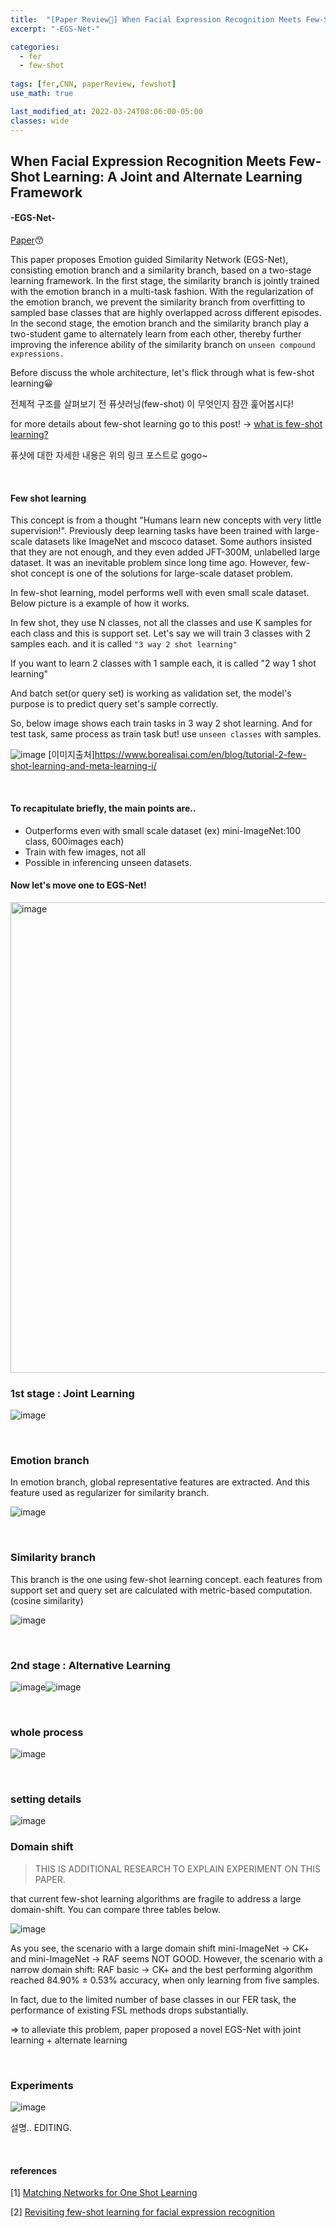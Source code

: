 ```yaml
---
title:  "[Paper Review📃] When Facial Expression Recognition Meets Few-Shot Learning: A Joint and Alternate Learning Framework"
excerpt: "-EGS-Net-"

categories:
  - fer
  - few-shot
  
tags: [fer,CNN, paperReview, fewshot]
use_math: true

last_modified_at: 2022-03-24T08:06:00-05:00
classes: wide
---
```


## When Facial Expression Recognition Meets Few-Shot Learning: A Joint and Alternate Learning Framework
#### -EGS-Net-

[Paper](https://arxiv.org/pdf/2201.06781.pdf)😙 

This paper proposes Emotion guided Similarity Network (EGS-Net), consisting emotion branch and a similarity branch, based on a two-stage learning framework.
In the first stage, the similarity branch is jointly trained with the emotion branch in a multi-task fashion. With the regularization of the emotion branch, we prevent the similarity branch from overfitting to sampled base classes that are highly overlapped across different episodes. In the second stage, the emotion branch and the similarity branch play a two-student game to alternately learn from each other, thereby further improving the inference ability of the similarity branch on `unseen compound expressions.`


Before discuss the whole architecture, let's flick through what is few-shot learning😀

전체적 구조를 살펴보기 전 퓨샷러닝(few-shot) 이 무엇인지 잠깐 훑어봅시다!

for more details about few-shot learning go to this post! -> [what is few-shot learning?](https://chaelin0722.github.io/cnn/few_shot/)

퓨샷에 대한 자세한 내용은 위의 링크 포스트로 gogo~

<br>

#### Few shot learning

This concept is from a thought "Humans learn new concepts with very little supervision!". Previously deep learning tasks have been trained with large-scale datasets like ImageNet and mscoco dataset. Some authors insisted that they are not enough, and they even added JFT-300M, unlabelled large dataset. It was an inevitable problem since long time ago. However, few-shot concept is one of the solutions for large-scale dataset problem. 

In few-shot learning, model performs well with even small scale dataset. Below picture is a example of how it works.

In few shot, they use N classes, not all the classes and use K samples for each class and this is support set.
Let's say we will train 3 classes with 2 samples each. and it is called `"3 way 2 shot learning"`

If you want to learn 2 classes with 1 sample each, it is called "2 way 1 shot learning"

And batch set(or query set) is working as validation set, the model's purpose is to predict query set's sample correctly. 

So, below image shows each train tasks in 3 way 2 shot learning. And for test task, same process as train task but! use `unseen classes` with samples.


![image](https://user-images.githubusercontent.com/53431568/161900569-400d94e1-bcfe-41d2-a38d-e22ead8c3a1e.png)
[이미지출처]https://www.borealisai.com/en/blog/tutorial-2-few-shot-learning-and-meta-learning-i/

<br>

#### To recapitulate briefly, the main points are..

- Outperforms even with small scale dataset (ex) mini-ImageNet:100 class, 600images each)
- Train with few images, not all
- Possible in inferencing unseen datasets.


#### Now let's move one to EGS-Net!

<img width="753" alt="image" src="https://user-images.githubusercontent.com/53431568/159844246-0ddf3001-e2eb-40f6-80e9-2abaf6f24d21.png">

<br>

### 1st stage : Joint Learning

![image](https://user-images.githubusercontent.com/53431568/161903212-4e60be17-57ee-47ec-8c3b-67f11d296f27.png)

<br>

### Emotion branch

In emotion branch, global representative features are extracted. And this feature used as regularizer for similarity branch.

![image](https://user-images.githubusercontent.com/53431568/161903552-c95eed6d-a749-453c-ac8f-1162cc903b92.png)

<br>

### Similarity branch

This branch is the one using few-shot learning concept. each features from support set and query set are calculated with metric-based computation.(cosine similarity)

![image](https://user-images.githubusercontent.com/53431568/161903382-0689d4ca-1e18-41b4-928c-9237c30d7661.png)

<br>

### 2nd stage : Alternative Learning

![image](https://user-images.githubusercontent.com/53431568/161903587-81573740-17c0-462b-93f6-74fcc8e67f43.png)![image](https://user-images.githubusercontent.com/53431568/161903622-8d78500b-da1a-4225-b6c9-15e5ae305990.png)

<br>

### whole process
![image](https://user-images.githubusercontent.com/53431568/161903684-ebffd8db-e10a-4a0e-98c2-f32f6e58be24.png)

<br>

### setting details

![image](https://user-images.githubusercontent.com/53431568/161903810-bd0324c5-e601-46cf-b5b6-2c541f341653.png)



### Domain shift

> THIS IS ADDITIONAL RESEARCH TO EXPLAIN EXPERIMENT ON THIS PAPER.

that current few-shot learning algorithms are fragile to address a large domain-shift. You can compare three tables below.

![image](https://user-images.githubusercontent.com/53431568/161904419-97edb539-121e-4de7-afc6-e570a1685fb2.png)

As you see, the scenario with a large domain shift mini-ImageNet → CK+ and mini-ImageNet → RAF seems NOT GOOD. However, the scenario with a narrow domain shift: RAF basic → CK+ and the best performing algorithm reached 84.90% ± 0.53% accuracy, when only learning from five samples.

In fact, due to the limited number of base classes in our FER task, the performance of existing FSL methods drops substantially.

=> to alleviate this problem, paper proposed a novel EGS-Net with joint learning + alternate learning

<br>

### Experiments

![image](https://user-images.githubusercontent.com/53431568/161903864-c0a0fc0e-184a-441c-88fd-a06d2cdfe853.png)


 설명.. EDITING.

<br>

#### references

[1] [Matching Networks for One Shot Learning](https://arxiv.org/abs/1606.04080)

[2] [Revisiting few-shot learning for facial expression recognition](https://arxiv.org/abs/1912.02751)


